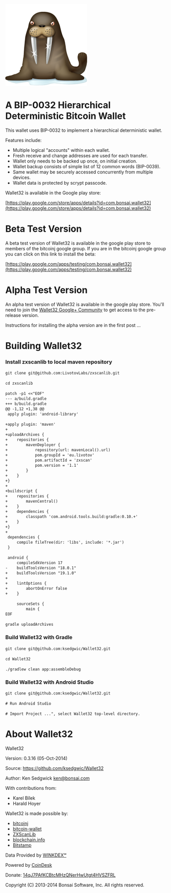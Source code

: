 ![Wallet32](walrus-256.png)

A BIP-0032 Hierarchical Deterministic Bitcoin Wallet
====================================================

This wallet uses BIP-0032 to implement a hierarchical deterministic
wallet.

Features include:

* Multiple logical "accounts" within each wallet.
* Fresh receive and change addresses are used for each transfer.
* Wallet only needs to be backed up once, on initial creation.
* Wallet backup consists of simple list of 12 common words (BIP-0039).
* Same wallet may be securely accessed concurrently from multiple devices.
* Wallet data is protected by scrypt passcode.

Wallet32 is available in the Google play store:

[https://play.google.com/store/apps/details?id=com.bonsai.wallet32](https://play.google.com/store/apps/details?id=com.bonsai.wallet32)

Beta Test Version
================

A beta test version of Wallet32 is available in the google play store
to members of the bitcoinj google group.  If you are in the bitcoinj
google group you can click on this link to install the beta:

[https://play.google.com/apps/testing/com.bonsai.wallet32](https://play.google.com/apps/testing/com.bonsai.wallet32)

Alpha Test Version
================

An alpha test version of Wallet32 is available in the google play store.
You'll need to join the
[Wallet32 Google+ Community](https://plus.google.com/u/0/communities/112340435878616981465) to get access to the
pre-release version.

Instructions for installing the alpha version are in the first post ...

Building Wallet32
===============

### Install zxscanlib to local maven repository

    git clone git@github.com:LivotovLabs/zxscanlib.git

    cd zxscanlib

    patch -p1 <<"EOF"
    --- a/build.gradle
    +++ b/build.gradle
    @@ -1,12 +1,38 @@
     apply plugin: 'android-library'
     
    +apply plugin: 'maven'
    +
    +uploadArchives {
    +    repositories {
    +        mavenDeployer {
    +            repository(url: mavenLocal().url)
    +            pom.groupId = 'eu.livotov'
    +            pom.artifactId = 'zxscan'
    +            pom.version = '1.1'
    +        }
    +    }
    +}
    +
    +buildscript {  
    +    repositories {
    +        mavenCentral()
    +    }
    +    dependencies {
    +        classpath 'com.android.tools.build:gradle:0.10.+'
    +    }
    +}
    +
     dependencies {
         compile fileTree(dir: 'libs', include: '*.jar')
     }
     
     android {
         compileSdkVersion 17
    -    buildToolsVersion "18.0.1"
    +    buildToolsVersion "19.1.0"
    +
    +    lintOptions {
    +        abortOnError false
    +    }
     
         sourceSets {
             main {
    EOF

    gradle uploadArchives     

### Build Wallet32 with Gradle

    git clone git@github.com:ksedgwic/Wallet32.git

    cd Wallet32

    ./gradlew clean app:assembleDebug

### Build Wallet32 with Android Studio

    git clone git@github.com:ksedgwic/Wallet32.git

    # Run Android Studio

    # Import Project ...", select Wallet32 top-level directory.


About Wallet32
================

Wallet32

Version: 0.3.16 (05-Oct-2014)

Source:  https://github.com/ksedgwic/Wallet32

Author:  Ken Sedgwick <ken@bonsai.com>

With contributions from:
* Karel Bílek
* Harald Hoyer

Wallet32 is made possible by:
* [bitcoinj](https://code.google.com/p/bitcoinj/)
* [bitcoin-wallet](https://github.com/schildbach/bitcoin-wallet)
* [ZXScanLib](https://github.com/LivotovLabs/zxscanlib)
* [blockchain.info](https://blockchain.info)
* [Bitstamp](https://www.bitstamp.net)

Data Provided by [WINKDEX&#8480;](http://www.winkdex.com/)

Powered by [CoinDesk](http://www.coindesk.com/price)

Donate: [14qJ7PAfKCBtcMHzQNerHwUtgt4HVSZFRL](bitcoin:14qJ7PAfKCBtcMHzQNerHwUtgt4HVSZFRL)

Copyright (C) 2013-2014 Bonsai Software, Inc.  All rights reserved.
